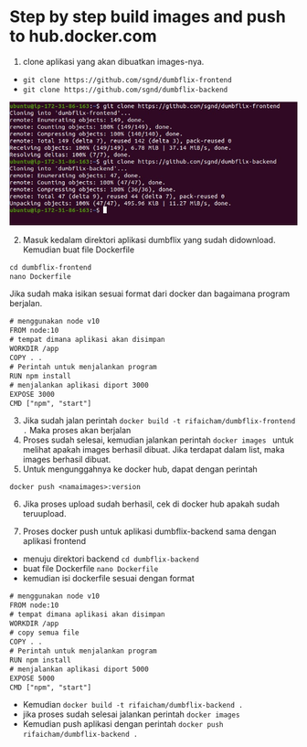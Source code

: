 # Step by step build images and push to hub.docker.com

1. clone aplikasi yang akan dibuatkan images-nya. 
- `git clone https://github.com/sgnd/dumbflix-frontend`
- `git clone https://github.com/sgnd/dumbflix-backend`
<p align="center">
    <img src="assets\gitclone.jpg" />
</p>

2. Masuk kedalam direktori aplikasi dumbflix yang sudah didownload. Kemudian buat file Dockerfile
```
cd dumbflix-frontend
nano Dockerfile
```
Jika sudah maka isikan sesuai format dari docker dan bagaimana program berjalan.
```
# menggunakan node v10
FROM node:10 
# tempat dimana aplikasi akan disimpan
WORKDIR /app 
COPY . .
# Perintah untuk menjalankan program
RUN npm install
# menjalankan aplikasi diport 3000
EXPOSE 3000
CMD ["npm", "start"]
```
3. Jika sudah jalan perintah `docker build -t rifaicham/dumbflix-frontend .` Maka proses akan berjalan
4. Proses sudah selesai, kemudian jalankan perintah `docker images ` untuk melihat apakah images berhasil dibuat. Jika terdapat dalam list, maka images berhasil dibuat. 
5. Untuk mengunggahnya ke docker hub, dapat dengan perintah
```
docker push <namaimages>:version
```
6. Jika proses upload sudah berhasil, cek di docker hub apakah sudah teruupload.

7. Proses docker push untuk aplikasi dumbflix-backend sama dengan aplikasi frontend
- menuju direktori backend `cd dumbflix-backend`
- buat file Dockerfile `nano Dockerfile`
- kemudian isi dockerfile sesuai dengan format
```
# menggunakan node v10
FROM node:10 
# tempat dimana aplikasi akan disimpan
WORKDIR /app 
# copy semua file
COPY . .
# Perintah untuk menjalankan program
RUN npm install
# menjalankan aplikasi diport 5000
EXPOSE 5000
CMD ["npm", "start"]
```
- Kemudian `docker build -t rifaicham/dumbflix-backend .`
- jika proses sudah selesai jalankan perintah `docker images`
- Kemudian push aplikasi dengan perintah `docker push rifaicham/dumbflix-backend .`
